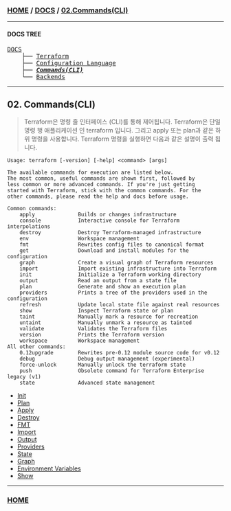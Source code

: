 ### [HOME](https://github.com/YGCHO-repo/Terraform/blob/main/README.md) / [DOCS](https://github.com/YGCHO-repo/Terraform/blob/main/DOCS/README.md) / [02.Commands(CLI)](https://github.com/YGCHO-repo/Terraform/blob/main/DOCS/02_Commands(CLI)/README.md)

---

#### DOCS TREE

<pre>
<a href = "https://github.com/YGCHO-repo/Terraform/blob/main/DOCS/README.md">DOCS</a>
    ├── <a href = "https://github.com/YGCHO-repo/Terraform/blob/main/DOCS/00_Terraform/README.md">Terraform</a>
    ├── <a href = "https://github.com/YGCHO-repo/Terraform/blob/main/DOCS/01_Configuration_Language/README.md">Configuration Language</a>
    ├── <a href ="https://github.com/YGCHO-repo/Terraform/blob/main/DOCS/02_Commands(CLI)/README.md"><i><b>Commands(CLI)</b></i></a>
    └── <a href = "https://github.com/YGCHO-repo/Terraform/blob/main/DOCS/03_Backends/README.md">Backends</a>
</pre>

---

## 02. Commands(CLI)

> Terraform은 명령 줄 인터페이스 (CLI)를 통해 제어됩니다.
> Terraform은 단일 명령 행 애플리케이션 인 terraform 입니다. 그리고 apply 또는 plan과 같은 하위 명령을 사용합니다.
> Terraform 명령을 실행하면 다음과 같은 설명이 출력 됩니다.

```
Usage: terraform [-version] [-help] <command> [args]

The available commands for execution are listed below.
The most common, useful commands are shown first, followed by
less common or more advanced commands. If you're just getting
started with Terraform, stick with the common commands. For the
other commands, please read the help and docs before usage.

Common commands:
    apply              Builds or changes infrastructure
    console            Interactive console for Terraform interpolations
    destroy            Destroy Terraform-managed infrastructure
    env                Workspace management
    fmt                Rewrites config files to canonical format
    get                Download and install modules for the configuration
    graph              Create a visual graph of Terraform resources
    import             Import existing infrastructure into Terraform
    init               Initialize a Terraform working directory
    output             Read an output from a state file
    plan               Generate and show an execution plan
    providers          Prints a tree of the providers used in the configuration
    refresh            Update local state file against real resources
    show               Inspect Terraform state or plan
    taint              Manually mark a resource for recreation
    untaint            Manually unmark a resource as tainted
    validate           Validates the Terraform files
    version            Prints the Terraform version
    workspace          Workspace management
All other commands:
    0.12upgrade        Rewrites pre-0.12 module source code for v0.12
    debug              Debug output management (experimental)
    force-unlock       Manually unlock the terraform state
    push               Obsolete command for Terraform Enterprise legacy (v1)
    state              Advanced state management
```

- [Init](https://github.com/YGCHO-repo/Terraform/blob/main/DOCS/02_Commands(CLI)/01_Init/README.md)
- [Plan](https://github.com/YGCHO-repo/Terraform/blob/main/DOCS/02_Commands(CLI)/02_Plan/README.md)
- [Apply](https://github.com/YGCHO-repo/Terraform/blob/main/DOCS/02_Commands(CLI)/03_Apply/README.md)
- [Destroy](https://github.com/YGCHO-repo/Terraform/blob/main/DOCS/02_Commands(CLI)/04_Destroy/README.md)
- [FMT](https://github.com/YGCHO-repo/Terraform/blob/main/DOCS/02_Commands(CLI)/05_FMT/README.md)
- [Import](https://github.com/YGCHO-repo/Terraform/blob/main/DOCS/02_Commands(CLI)/06_Import/README.md)
- [Output](https://github.com/YGCHO-repo/Terraform/blob/main/DOCS/02_Commands(CLI)/07_Output/README.md)
- [Providers](https://github.com/YGCHO-repo/Terraform/blob/main/DOCS/02_Commands(CLI)/08_Providers/README.md)
- [State](https://github.com/YGCHO-repo/Terraform/blob/main/DOCS/02_Commands(CLI)/09_State/README.md)
- [Graph](https://github.com/YGCHO-repo/Terraform/blob/main/DOCS/02_Commands(CLI)/10_Graph/README.md)
- [Environment Variables](https://github.com/YGCHO-repo/Terraform/blob/main/DOCS/02_Commands(CLI)/11_Environment_Variables/README.md)
- [Show](https://github.com/YGCHO-repo/Terraform/blob/main/DOCS/02_Commands(CLI)/12_Show/README.md)



---

### [HOME](https://github.com/YGCHO-repo/Terraform/blob/main/README.md)
